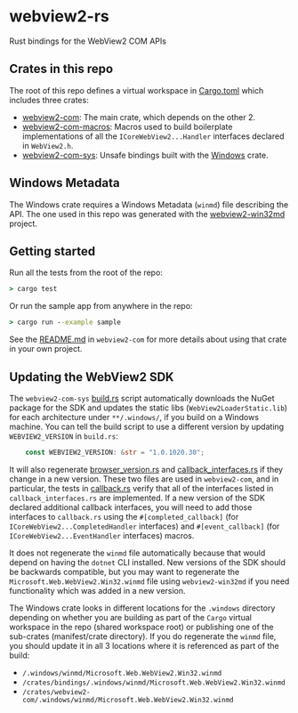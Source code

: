 # webview2-rs
Rust bindings for the WebView2 COM APIs

## Crates in this repo
The root of this repo defines a virtual workspace in [Cargo.toml](./Cargo.toml) which includes three crates:
- [webview2-com](./crates/webview2-com/README.md): The main crate, which depends on the other 2.
- [webview2-com-macros](./crates/callback-macros/README.md): Macros used to build boilerplate implementations of all the `ICoreWebView2...Handler` interfaces declared in `WebView2.h`.
- [webview2-com-sys](./crates/bindings/README.md): Unsafe bindings built with the [Windows](https://github.com/microsoft/windows-rs) crate.

## Windows Metadata
The Windows crate requires a Windows Metadata (`winmd`) file describing the API. The one used in this repo was generated with the [webview2-win32md](https://github.com/wravery/webview2-win32md) project.

## Getting started
Run all the tests from the root of the repo:
```cmd
> cargo test
```

Or run the sample app from anywhere in the repo:
```cmd
> cargo run --example sample
```

See the [README.md](./crates/webview2-com/README.md) in `webview2-com` for more details about using that crate in your own project.

## Updating the WebView2 SDK
The `webview2-com-sys` [build.rs](./crates/bindings/build.rs) script automatically downloads the NuGet package for the SDK and updates the static libs (`WebView2LoaderStatic.lib`) for each architecture under `**/.windows/`, if you build on a Windows machine. You can tell the build script to use a different version by updating `WEBVIEW2_VERSION` in `build.rs`:
```rust
    const WEBVIEW2_VERSION: &str = "1.0.1020.30";
```
 It will also regenerate [browser_version.rs](./crates/bindings/src/browser_version.rs) and [callback_interfaces.rs](./crates/bindings/src/callback_interfaces.rs) if they change in a new version. These two files are used in `webview2-com`, and in particular, the tests in [callback.rs](./crates/webview2-com/src/callback.rs) verify that all of the interfaces listed in `callback_interfaces.rs` are implemented. If a new version of the SDK declared additional callback interfaces, you will need to add those interfaces to `callback.rs` using the `#[completed_callback]` (for `ICoreWebView2...CompletedHandler` interfaces) and `#[event_callback]` (for `ICoreWebView2...EventHandler` interfaces) macros.

 It does not regenerate the `winmd` file automatically because that would depend on having the `dotnet` CLI installed. New versions of the SDK should be backwards compatible, but you may want to regenerate the `Microsoft.Web.WebView2.Win32.winmd` file using `webview2-win32md` if you need functionality which was added in a new version.
 
The Windows crate looks in different locations for the `.windows` directory depending on whether you are building as part of the `Cargo` virtual workspace in the repo (shared workspace root) or publishing one of the sub-crates (manifest/crate directory). If you do regenerate the `winmd` file, you should update it in all 3 locations where it is referenced as part of the build:
 - `/.windows/winmd/Microsoft.Web.WebView2.Win32.winmd`
 - `/crates/bindings/.windows/winmd/Microsoft.Web.WebView2.Win32.winmd`
 - `/crates/webview2-com/.windows/winmd/Microsoft.Web.WebView2.Win32.winmd`